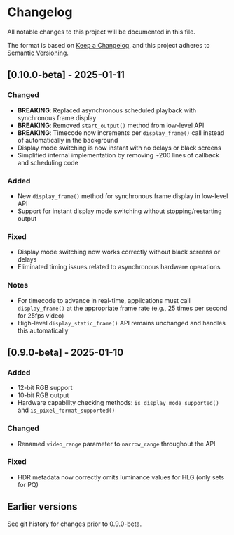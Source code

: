 # Changelog

All notable changes to this project will be documented in this file.

The format is based on [Keep a Changelog](https://keepachangelog.com/en/1.0.0/),
and this project adheres to [Semantic Versioning](https://semver.org/spec/v2.0.0.html).

## [0.10.0-beta] - 2025-01-11

### Changed
- **BREAKING**: Replaced asynchronous scheduled playback with synchronous frame display
- **BREAKING**: Removed `start_output()` method from low-level API
- **BREAKING**: Timecode now increments per `display_frame()` call instead of automatically in the background
- Display mode switching is now instant with no delays or black screens
- Simplified internal implementation by removing ~200 lines of callback and scheduling code

### Added
- New `display_frame()` method for synchronous frame display in low-level API
- Support for instant display mode switching without stopping/restarting output

### Fixed
- Display mode switching now works correctly without black screens or delays
- Eliminated timing issues related to asynchronous hardware operations

### Notes
- For timecode to advance in real-time, applications must call `display_frame()` at the appropriate frame rate (e.g., 25 times per second for 25fps video)
- High-level `display_static_frame()` API remains unchanged and handles this automatically

## [0.9.0-beta] - 2025-01-10

### Added
- 12-bit RGB support
- 10-bit RGB output
- Hardware capability checking methods: `is_display_mode_supported()` and `is_pixel_format_supported()`

### Changed
- Renamed `video_range` parameter to `narrow_range` throughout the API

### Fixed
- HDR metadata now correctly omits luminance values for HLG (only sets for PQ)

## Earlier versions

See git history for changes prior to 0.9.0-beta.
